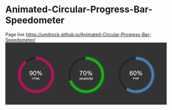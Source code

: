 # Animated-Circular-Progress-Bar-Speedometer
Page live https://umitrock.github.io/Animated-Circular-Progress-Bar-Speedometer/
<img src="https://github.com/UmitRock/Animated-Circular-Progress-Bar-Speedometer/blob/main/page.PNG?raw=true" alt="">
